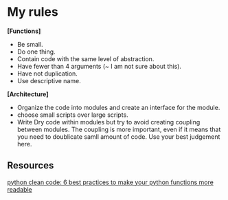 # My rules

**[Functions]**
* Be small.
* Do one thing.
* Contain code with the same level of abstraction.
* Have fewer than 4 arguments (~ I am not sure about this).
* Have not duplication.
* Use descriptive name.

**[Architecture]**

* Organize the code into modules and create an interface for the module. 
* choose small scripts over large scripts.
* Write Dry code within modules but try to avoid creating coupling between modules. The coupling is more important, even if it 
  means that you need to doublicate samll amount of code. Use your best judgement here. 

## Resources

[python clean code: 6 best practices to make your python functions more readable](https://towardsdatascience.com/python-clean-code-6-best-practices-to-make-your-python-functions-more-readable-7ea4c6171d60)
